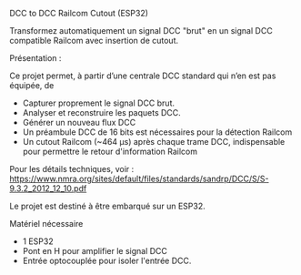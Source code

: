 DCC to DCC Railcom Cutout (ESP32)

Transformez automatiquement un signal DCC "brut" en un signal DCC compatible Railcom avec insertion de cutout.

Présentation :

Ce projet permet, à partir d’une centrale DCC standard qui n’en est pas équipée, de 
-	Capturer proprement le signal DCC brut.
-	Analyser et reconstruire les paquets DCC.
-	Générer un nouveau flux DCC
-	Un préambule DCC de 16 bits est nécessaires pour la détection Railcom
-	Un cutout Railcom (~464 µs) après chaque trame DCC, indispensable pour permettre le retour d'information Railcom

Pour les détails techniques, voir : https://www.nmra.org/sites/default/files/standards/sandrp/DCC/S/S-9.3.2_2012_12_10.pdf

Le projet est destiné à être embarqué sur un ESP32.

Matériel nécessaire
- 1 ESP32
- Pont en H pour amplifier le signal DCC
- Entrée optocouplée pour isoler l'entrée DCC.


